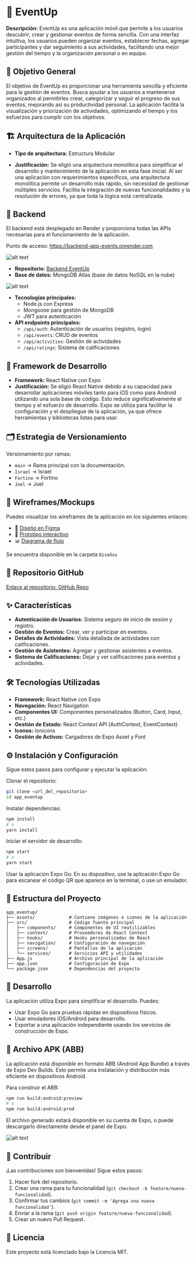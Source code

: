 # 📱 EventUp

**Descripción:** EventUp es una aplicación móvil que permite a los usuarios descubrir, crear y gestionar eventos de forma sencilla. Con una interfaz intuitiva, los usuarios pueden organizar eventos, establecer fechas, agregar participantes y dar seguimiento a sus actividades, facilitando una mejor gestión del tiempo y la organización personal o en equipo.

## 🎯 Objetivo General

El objetivo de EventUp es proporcionar una herramienta sencilla y eficiente para la gestión de eventos. Busca ayudar a los usuarios a mantenerse organizados al permitirles crear, categorizar y seguir el progreso de sus eventos, mejorando así su productividad personal. La aplicación facilita la visualización y priorización de actividades, optimizando el tiempo y los esfuerzos para cumplir con los objetivos.

## 🏗️ Arquitectura de la Aplicación

*   **Tipo de arquitectura:** Estructura Modular

*   **Justificación:** Se eligió una arquitectura monolítica para simplificar el desarrollo y mantenimiento de la aplicación en esta fase inicial. Al ser una aplicación con requerimientos específicos, una arquitectura monolítica permite un desarrollo más rápido, sin necesidad de gestionar múltiples servicios. Facilita la integración de nuevas funcionalidades y la resolución de errores, ya que toda la lógica está centralizada.

## 🔧 Backend

El backend está desplegado en Render y proporciona todas las APIs necesarias para el funcionamiento de la aplicación.

Punto de acceso: https://backend-app-events.onrender.com

![alt text](image-1.png)

*   **Repositorio:** [Backend EventUp](https://github.com/netfoor/backend-app-events.git)
*   **Base de datos:** MongoDB Atlas (base de datos NoSQL en la nube)

![alt text](image-2.png)

*   **Tecnologías principales:**
    *   Node.js con Express
    *   Mongoose para gestión de MongoDB
    *   JWT para autenticación
*   **API endpoints principales:**
    *   `/api/auth`: Autenticación de usuarios (registro, login)
    *   `/api/events`: CRUD de eventos
    *   `/api/activities`: Gestión de actividades
    *   `/api/ratings`: Sistema de calificaciones

## 🚀 Framework de Desarrollo

*   **Framework:** React Native con Expo
*   **Justificación:** Se eligió React Native debido a su capacidad para desarrollar aplicaciones móviles tanto para iOS como para Android utilizando una sola base de código. Esto reduce significativamente el tiempo y el esfuerzo de desarrollo. Expo se utiliza para facilitar la configuración y el despliegue de la aplicación, ya que ofrece herramientas y bibliotecas listas para usar.

## 🗂️ Estrategia de Versionamiento

Versionamiento por ramas:

*   `main` → Rama principal con la documentación.
*   `Israel` → Israel
*   `Fortino` → Fortino
*   `Joel` → Joel

## 🎨 Wireframes/Mockups

Puedes visualizar los wireframes de la aplicación en los siguientes enlaces:

*   🎨 [Diseño en Figma](link_del_diseño_figma)
*   📱 [Prototipo interactivo](link_del_prototipo)
*   📊 [Diagrama de flujo](link_del_diagrama)

Se encuentra disponible en la carpeta `Diseños`

## 📂 Repositorio GitHub

[Enlace al repositorio: GitHub Repo](https://github.com/Ability2040/mi-app-movil.git)

## ✨ Características

*   **Autenticación de Usuarios:** Sistema seguro de inicio de sesión y registro.
*   **Gestión de Eventos:** Crear, ver y participar en eventos.
*   **Detalles de Actividades:** Vista detallada de actividades con calificaciones.
*   **Gestión de Asistentes:** Agregar y gestionar asistentes a eventos.
*   **Sistema de Calificaciones:** Dejar y ver calificaciones para eventos y actividades.

## 🛠️ Tecnologías Utilizadas

*   **Framework:** React Native con Expo
*   **Navegación:** React Navigation
*   **Componentes UI:** Componentes personalizados (Button, Card, Input, etc.)
*   **Gestión de Estado:** React Context API (AuthContext, EventContext)
*   **Iconos:** Ionicons
*   **Gestión de Activos:** Cargadores de Expo Asset y Font


## ⚙️ Instalación y Configuración

Sigue estos pasos para configurar y ejecutar la aplicación:

Clonar el repositorio:

```bash
git clone <url_del_repositorio>
cd app_eventup
```

Instalar dependencias:

```bash
npm install
# o
yarn install
```

Iniciar el servidor de desarrollo:

```bash
npm start
# o
yarn start
```

Usar la aplicación Expo Go: En su dispositivo, use la aplicación Expo Go para escanear el código QR que aparece en la terminal, o use un emulador.

## 📁 Estructura del Proyecto

```
app_eventup/
├── assets/             # Contiene imágenes e iconos de la aplicación
├── src/                # Código fuente principal
│   ├── components/     # Componentes de UI reutilizables
│   ├── context/        # Proveedores de React Context
│   ├── hooks/          # Hooks personalizados de React
│   ├── navigation/     # Configuración de navegación
│   ├── screens/        # Pantallas de la aplicación
│   └── services/       # Servicios API y utilidades
├── App.js              # Archivo principal de la aplicación
├── app.json            # Configuración de Expo
└── package.json        # Dependencias del proyecto
```

## 🧪 Desarrollo

La aplicación utiliza Expo para simplificar el desarrollo. Puedes:

*   Usar Expo Go para pruebas rápidas en dispositivos físicos.
*   Usar emuladores iOS/Android para desarrollo.
*   Exportar a una aplicación independiente usando los servicios de construcción de Expo.

## 📱 Archivo APK (ABB)

La aplicación está disponible en formato ABB (Android App Bundle) a través de Expo Dev Builds. Esto permite una instalación y distribución más eficiente en dispositivos Android.

Para construir el ABB:

```bash
npm run build:android:preview
# o
npm run build:android:prod
```

El archivo generado estará disponible en su cuenta de Expo, o puede descargarlo directamente desde el panel de Expo.

![alt text](image.png)

## 👥 Contribuir

¡Las contribuciones son bienvenidas! Sigue estos pasos:

1.  Hacer fork del repositorio.
2.  Crear una rama para tu funcionalidad (`git checkout -b feature/nueva-funcionalidad`).
3.  Confirmar tus cambios (`git commit -m 'Agrega una nueva funcionalidad'`).
4.  Enviar a la rama (`git push origin feature/nueva-funcionalidad`).
5.  Crear un nuevo Pull Request.

## 📄 Licencia

Este proyecto está licenciado bajo la Licencia MIT.